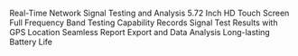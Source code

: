 Real-Time Network Signal Testing and Analysis
5.72 Inch HD Touch Screen
Full Frequency Band Testing Capability
Records Signal Test Results with GPS Location
Seamless Report Export and Data Analysis
Long-lasting Battery Life
